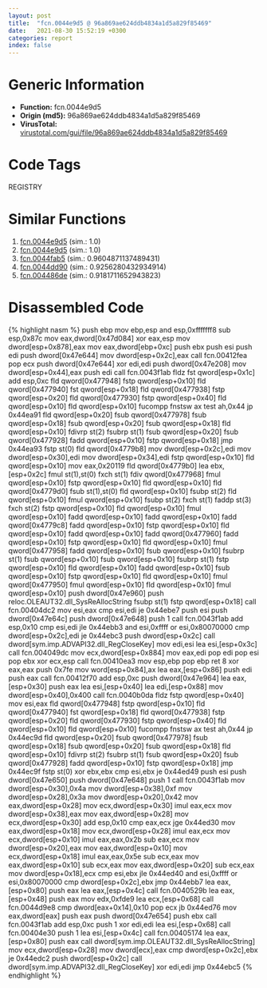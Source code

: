 ```yaml
---
layout: post
title:  "fcn.0044e9d5 @ 96a869ae624ddb4834a1d5a829f85469"
date:   2021-08-30 15:52:19 +0300
categories: report
index: false
---
```


# Generic Information
- **Function:** fcn.0044e9d5
- **Origin (md5):** 96a869ae624ddb4834a1d5a829f85469
- **VirusTotal:** [virustotal.com/gui/file/96a869ae624ddb4834a1d5a829f85469][virustotal_ref]

# Code Tags
<span class="tag" id="REGISTRY">REGISTRY</span>


# Similar Functions

1. [fcn.0044e9d5][similar_1_ref] (sim.: 1.0)
2. [fcn.0044e9d5][similar_2_ref] (sim.: 1.0)
3. [fcn.0044fab5][similar_3_ref] (sim.: 0.9604871137489431)
4. [fcn.0044dd90][similar_4_ref] (sim.: 0.9256280432934914)
5. [fcn.004486de][similar_5_ref] (sim.: 0.9181711652943823)


# Disassembled Code

{% highlight nasm %}
push ebp
mov ebp,esp
and esp,0xfffffff8
sub esp,0x87c
mov eax,dword[0x47d084]
xor eax,esp
mov dword[esp+0x878],eax
mov eax,dword[ebp+0xc]
push ebx
push esi
push edi
push dword[0x47e644]
mov dword[esp+0x2c],eax
call fcn.00412fea
pop ecx
push dword[0x47e644]
xor edi,edi
push dword[0x47e208]
mov dword[esp+0x44],eax
push edi
call fcn.0043f1ab
fldz
fst qword[esp+0x1c]
add esp,0xc
fld qword[0x477948]
fstp qword[esp+0x10]
fld qword[0x477940]
fst qword[esp+0x18]
fld qword[0x477938]
fstp qword[esp+0x20]
fld qword[0x477930]
fstp qword[esp+0x40]
fld qword[esp+0x10]
fld qword[esp+0x10]
fucompp
fnstsw ax
test ah,0x44
jp 0x44ea91
fld qword[esp+0x20]
fsub qword[0x477978]
fsub qword[esp+0x18]
fsub qword[esp+0x20]
fsub qword[esp+0x18]
fld qword[esp+0x10]
fdivrp st(2)
fsubrp st(1)
fsub qword[esp+0x20]
fsub qword[0x477928]
fadd qword[esp+0x10]
fstp qword[esp+0x18]
jmp 0x44ea93
fstp st(0)
fld qword[0x4779b8]
mov dword[esp+0x2c],edi
mov dword[esp+0x30],edi
mov dword[esp+0x34],edi
fstp qword[esp+0x10]
fld qword[esp+0x10]
mov eax,0x20119
fld qword[0x4779b0]
lea ebx,[esp+0x2c]
fmul st(1),st(0)
fxch st(1)
fdiv qword[0x477968]
fmul qword[esp+0x10]
fstp qword[esp+0x10]
fld qword[esp+0x10]
fld qword[0x4779d0]
fsub st(1),st(0)
fld qword[esp+0x10]
fsubp st(2)
fld qword[esp+0x10]
fmul qword[esp+0x10]
fsubp st(2)
fxch st(1)
faddp st(3)
fxch st(2)
fstp qword[esp+0x10]
fld qword[esp+0x10]
fmul qword[esp+0x10]
fadd qword[esp+0x10]
fadd qword[esp+0x10]
fadd qword[0x4779c8]
fadd qword[esp+0x10]
fstp qword[esp+0x10]
fld qword[esp+0x10]
fadd qword[esp+0x10]
fadd qword[0x477960]
fadd qword[esp+0x10]
fstp qword[esp+0x10]
fld qword[esp+0x10]
fmul qword[0x477958]
fadd qword[esp+0x10]
fsub qword[esp+0x10]
fsubrp st(1)
fsub qword[esp+0x10]
fsub qword[esp+0x10]
fsubrp st(1)
fstp qword[esp+0x10]
fld qword[esp+0x10]
fadd qword[esp+0x10]
fsub qword[esp+0x10]
fstp qword[esp+0x10]
fld qword[esp+0x10]
fmul qword[0x477950]
fmul qword[esp+0x10]
fld qword[esp+0x10]
fmul qword[esp+0x10]
push dword[0x47e960]
push reloc.OLEAUT32.dll_SysReAllocString
fsubp st(1)
fstp qword[esp+0x18]
call fcn.00404dc2
mov esi,eax
cmp esi,edi
je 0x44ebe7
push esi
push dword[0x47e64c]
push dword[0x47e648]
push 1
call fcn.0043f1ab
add esp,0x10
cmp esi,edi
jle 0x44ebb3
and esi,0xffff
or esi,0x80070000
cmp dword[esp+0x2c],edi
je 0x44ebc3
push dword[esp+0x2c]
call dword[sym.imp.ADVAPI32.dll_RegCloseKey]
mov edi,esi
lea esi,[esp+0x3c]
call fcn.004049dc
mov ecx,dword[esp+0x884]
mov eax,edi
pop edi
pop esi
pop ebx
xor ecx,esp
call fcn.00410ea3
mov esp,ebp
pop ebp
ret 8
xor eax,eax
push 0x7fe
mov word[esp+0x84],ax
lea eax,[esp+0x86]
push edi
push eax
call fcn.00412f70
add esp,0xc
push dword[0x47e964]
lea eax,[esp+0x30]
push eax
lea esi,[esp+0x40]
lea edi,[esp+0x88]
mov dword[esp+0x40],0x400
call fcn.0040b0da
fldz
fstp qword[esp+0x40]
mov esi,eax
fld qword[0x477948]
fstp qword[esp+0x10]
fld qword[0x477940]
fst qword[esp+0x18]
fld qword[0x477938]
fstp qword[esp+0x20]
fld qword[0x477930]
fstp qword[esp+0x40]
fld qword[esp+0x10]
fld qword[esp+0x10]
fucompp
fnstsw ax
test ah,0x44
jp 0x44ec9d
fld qword[esp+0x20]
fsub qword[0x477978]
fsub qword[esp+0x18]
fsub qword[esp+0x20]
fsub qword[esp+0x18]
fld qword[esp+0x10]
fdivrp st(2)
fsubrp st(1)
fsub qword[esp+0x20]
fsub qword[0x477928]
fadd qword[esp+0x10]
fstp qword[esp+0x18]
jmp 0x44ec9f
fstp st(0)
xor ebx,ebx
cmp esi,ebx
je 0x44ed49
push esi
push dword[0x47e650]
push dword[0x47e648]
push 1
call fcn.0043f1ab
mov dword[esp+0x30],0x4a
mov dword[esp+0x38],0xf
mov dword[esp+0x28],0x3a
mov dword[esp+0x20],0x42
mov eax,dword[esp+0x28]
mov ecx,dword[esp+0x30]
imul eax,ecx
mov dword[esp+0x38],eax
mov eax,dword[esp+0x28]
mov ecx,dword[esp+0x30]
add esp,0x10
cmp eax,ecx
jge 0x44ed30
mov eax,dword[esp+0x18]
mov ecx,dword[esp+0x28]
imul eax,ecx
mov ecx,dword[esp+0x10]
imul eax,eax,0x2b
sub eax,ecx
mov dword[esp+0x20],eax
mov eax,dword[esp+0x10]
mov ecx,dword[esp+0x18]
imul eax,eax,0x5e
sub ecx,eax
mov eax,dword[esp+0x10]
sub ecx,eax
mov eax,dword[esp+0x20]
sub ecx,eax
mov dword[esp+0x18],ecx
cmp esi,ebx
jle 0x44ed40
and esi,0xffff
or esi,0x80070000
cmp dword[esp+0x2c],ebx
jmp 0x44ebb7
lea eax,[esp+0x80]
push eax
lea eax,[esp+0x4c]
call fcn.0040529b
lea eax,[esp+0x48]
push eax
mov edx,0xfde9
lea ecx,[esp+0x68]
call fcn.0044d9e8
cmp dword[eax+0x14],0x10
pop ecx
jb 0x44ed76
mov eax,dword[eax]
push eax
push dword[0x47e654]
push ebx
call fcn.0043f1ab
add esp,0xc
push 1
xor edi,edi
lea esi,[esp+0x68]
call fcn.00404e30
push 1
lea esi,[esp+0x4c]
call fcn.00405174
lea eax,[esp+0x80]
push eax
call dword[sym.imp.OLEAUT32.dll_SysReAllocString]
mov ecx,dword[esp+0x28]
mov dword[ecx],eax
cmp dword[esp+0x2c],ebx
je 0x44edc2
push dword[esp+0x2c]
call dword[sym.imp.ADVAPI32.dll_RegCloseKey]
xor edi,edi
jmp 0x44ebc5
{% endhighlight %}


[similar_1_ref]: /report/fcn.0044e9d5@505be53c36227b94e2fcc406f247f6e5
[similar_2_ref]: /report/fcn.0044e9d5@c077742bdc6d4f2c0ca7d0e2a6a94acf
[similar_3_ref]: /report/fcn.0044fab5@f5b8476c36459986b226c45654aeb016
[similar_4_ref]: /report/fcn.0044dd90@56a02334aea008c131d2741a089910fb
[similar_5_ref]: /report/fcn.004486de@e16f74a2849182d98050864255e902f8
[virustotal_ref]: https://www.virustotal.com/gui/file/96a869ae624ddb4834a1d5a829f85469